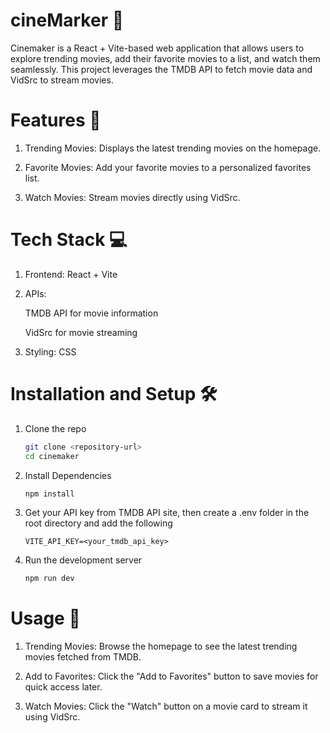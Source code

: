 # cineMarker 🎥

Cinemaker is a React + Vite-based web application that allows users to explore trending movies, add their favorite movies to a list, and watch them seamlessly. This project leverages the TMDB API to fetch movie data and VidSrc to stream movies.

# Features 🚀

1. Trending Movies: Displays the latest trending movies on the homepage.

2. Favorite Movies: Add your favorite movies to a personalized favorites list.

3. Watch Movies: Stream movies directly using VidSrc.

# Tech Stack 💻
1. Frontend: React + Vite

2. APIs:

    TMDB API for movie information

    VidSrc for movie streaming

3. Styling: CSS

# Installation and Setup 🛠️

1. Clone the repo

   ``` bash
   git clone <repository-url>
   cd cinemaker

   ```

2. Install Dependencies

   ``` bash
   npm install
   ```

3. Get your API key from TMDB API site, then create a .env folder in the root directory and add the following
   ``` .env
   VITE_API_KEY=<your_tmdb_api_key>
   ```

4. Run the development server
   ``` bash
   npm run dev
   ```

# Usage 📖
1. Trending Movies:
  Browse the homepage to see the latest trending movies fetched from TMDB.

2. Add to Favorites:
  Click the "Add to Favorites" button to save movies for quick access later.

3. Watch Movies:
   Click the "Watch" button on a movie card to stream it using VidSrc.
